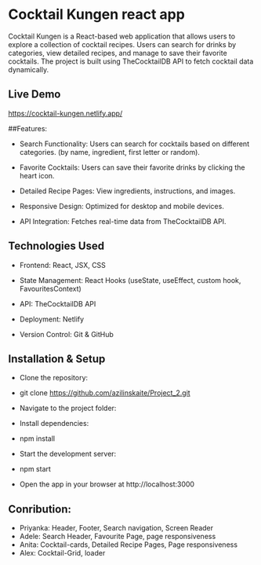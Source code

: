# Cocktail Kungen react app

Cocktail Kungen is a React-based web application that allows users to explore a collection of cocktail recipes. Users can search for drinks by categories, view detailed recipes, and manage to save their favorite cocktails. The project is built using TheCocktailDB API to fetch cocktail data dynamically.

## Live Demo
https://cocktail-kungen.netlify.app/


##Features: 

- Search Functionality: Users can search for cocktails based on different categories. (by name, ingredient, first letter or random).

- Favorite Cocktails: Users can save their favorite drinks by clicking the heart icon.

- Detailed Recipe Pages: View ingredients, instructions, and images.

- Responsive Design: Optimized for desktop and mobile devices.

- API Integration: Fetches real-time data from TheCocktailDB API.


## Technologies Used

- Frontend: React, JSX, CSS

- State Management: React Hooks (useState, useEffect, custom hook, FavouritesContext)

- API: TheCocktailDB API

- Deployment: Netlify

- Version Control: Git & GitHub

## Installation & Setup

- Clone the repository:

- git clone https://github.com/azilinskaite/Project_2.git

- Navigate to the project folder:

- Install dependencies:

- npm install

- Start the development server:

- npm start

- Open the app in your browser at http://localhost:3000

## Conribution:
- Priyanka: Header, Footer, Search navigation, Screen Reader
- Adele: Search Header, Favourite Page, page responsiveness
- Anita: Cocktail-cards, Detailed Recipe Pages, Page responsiveness
- Alex: Cocktail-Grid, loader
